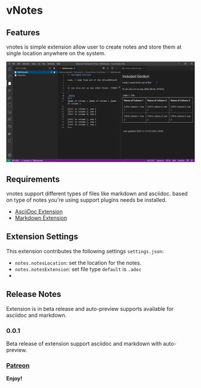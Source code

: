 # vNotes
## Features

vnotes is simple extension allow user to create notes and store them at single location anywhere on the system.

![Preview](snapshot/snapshot.png)
## Requirements
  vnotes support different types of files like markdown and asciidoc. based on type of notes you're using support plugins needs be installed.
  * [AsciiDoc Extension](https://marketplace.visualstudio.com/items?itemName=asciidoctor.asciidoctor-vscode)
  * [Markdown Extension](https://marketplace.visualstudio.com/items?itemName=yzhang.markdown-all-in-one
  )

## Extension Settings

This extension contributes the following settings `settings.json`:

* `notes.notesLocation`: set the location for the notes.
* `notes.notesExtension`: set file type `default` is `.adoc`
*
## Release Notes

Extension is in beta release and auto-preview supports available for asciidoc and markdown.

### 0.0.1

Beta release of extension support asciidoc and markdown with auto-preview.

### [Patreon](https://www.patreon.com/imkrishnaagrawal)

**Enjoy!**
